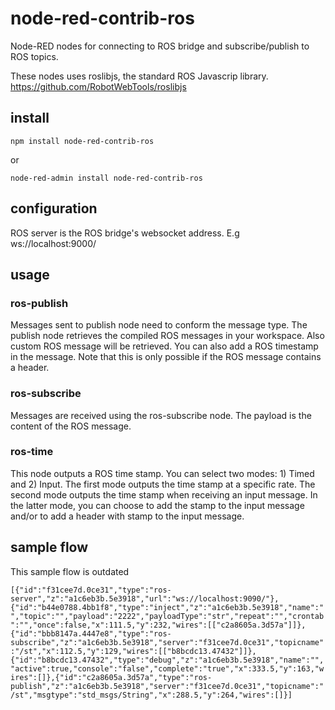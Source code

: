 # node-red-contrib-ros
Node-RED nodes for connecting to ROS bridge and subscribe/publish to ROS topics.

These nodes uses roslibjs, the standard ROS Javascrip library. https://github.com/RobotWebTools/roslibjs

## install

`npm install node-red-contrib-ros`

or

`node-red-admin install node-red-contrib-ros`

## configuration

ROS server is the ROS bridge's websocket address. E.g ws://localhost:9000/

## usage

### ros-publish
Messages sent to publish node need to conform the message type. The publish node retrieves the compiled ROS messages in your workspace. Also custom ROS message will be retrieved. You can also add a ROS timestamp in the message. Note that this is only possible if the ROS message contains a header. 

### ros-subscribe
Messages are received using the ros-subscribe node. The payload is the content of the ROS message.

### ros-time
This node outputs a ROS time stamp. You can select two modes: 1) Timed and 2) Input. The first mode outputs the time stamp at a specific rate. The second mode outputs the time stamp when receiving an input message. In the latter mode, you can choose to add the stamp to the input message and/or to add a header with stamp to the input message. 

## sample flow
This sample flow is outdated

`[{"id":"f31cee7d.0ce31","type":"ros-server","z":"a1c6eb3b.5e3918","url":"ws://localhost:9090/"},{"id":"b44e0788.4bb1f8","type":"inject","z":"a1c6eb3b.5e3918","name":"","topic":"","payload":"2222","payloadType":"str","repeat":"","crontab":"","once":false,"x":111.5,"y":232,"wires":[["c2a8605a.3d57a"]]},{"id":"bbb8147a.4447e8","type":"ros-subscribe","z":"a1c6eb3b.5e3918","server":"f31cee7d.0ce31","topicname":"/st","x":112.5,"y":129,"wires":[["b8bcdc13.47432"]]},{"id":"b8bcdc13.47432","type":"debug","z":"a1c6eb3b.5e3918","name":"","active":true,"console":"false","complete":"true","x":333.5,"y":163,"wires":[]},{"id":"c2a8605a.3d57a","type":"ros-publish","z":"a1c6eb3b.5e3918","server":"f31cee7d.0ce31","topicname":"/st","msgtype":"std_msgs/String","x":288.5,"y":264,"wires":[]}]`
